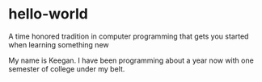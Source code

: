 # hello-world
A time honored tradition in computer programming that gets you started when learning something new

My name is Keegan. I have been programming about a year now with one semester of college under my belt. 
